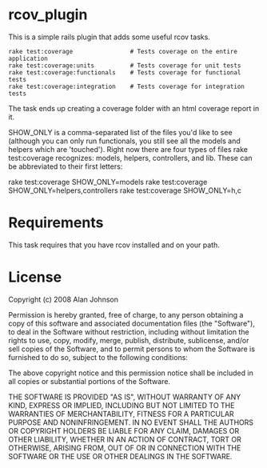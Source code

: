 rcov_plugin
===========

This is a simple rails plugin that adds some useful rcov tasks.

    rake test:coverage                # Tests coverage on the entire application
    rake test:coverage:units          # Tests coverage for unit tests
    rake test:coverage:functionals    # Tests coverage for functional tests
    rake test:coverage:integration    # Tests coverage for integration tests

The task ends up creating a coverage folder with an html coverage report in it.

SHOW_ONLY is a comma-separated list of the files you'd like to see (although
you can only run functionals, you still see all the models and helpers which 
are 'touched'). Right now there are four types of files rake test:coverage 
recognizes: models, helpers, controllers, and lib. These can be abbreviated 
to their first letters:

  rake test:coverage SHOW_ONLY=models
  rake test:coverage SHOW_ONLY=helpers,controllers
  rake test:coverage SHOW_ONLY=h,c

Requirements
============

This task requires that you have rcov installed and on your path.

License
=======
Copyright (c) 2008 Alan Johnson

Permission is hereby granted, free of charge, to any person obtaining
a copy of this software and associated documentation files (the
"Software"), to deal in the Software without restriction, including
without limitation the rights to use, copy, modify, merge, publish,
distribute, sublicense, and/or sell copies of the Software, and to
permit persons to whom the Software is furnished to do so, subject to
the following conditions:

The above copyright notice and this permission notice shall be
included in all copies or substantial portions of the Software.

THE SOFTWARE IS PROVIDED "AS IS", WITHOUT WARRANTY OF ANY KIND,
EXPRESS OR IMPLIED, INCLUDING BUT NOT LIMITED TO THE WARRANTIES OF
MERCHANTABILITY, FITNESS FOR A PARTICULAR PURPOSE AND
NONINFRINGEMENT. IN NO EVENT SHALL THE AUTHORS OR COPYRIGHT HOLDERS BE
LIABLE FOR ANY CLAIM, DAMAGES OR OTHER LIABILITY, WHETHER IN AN ACTION
OF CONTRACT, TORT OR OTHERWISE, ARISING FROM, OUT OF OR IN CONNECTION
WITH THE SOFTWARE OR THE USE OR OTHER DEALINGS IN THE SOFTWARE.


